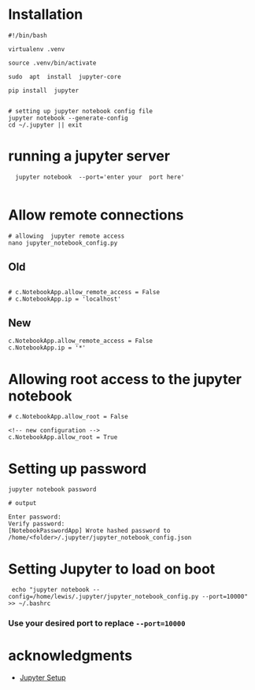 
# Installation
```
#!/bin/bash

virtualenv .venv 

source .venv/bin/activate

sudo  apt  install  jupyter-core

pip install  jupyter 


# setting up jupyter notebook config file
jupyter notebook --generate-config
cd ~/.jupyter || exit

```

# running a jupyter server 
```
  jupyter notebook  --port='enter your  port here'
  
```


# Allow remote connections

```
# allowing  jupyter remote access
nano jupyter_notebook_config.py
```

## Old
```

# c.NotebookApp.allow_remote_access = False
# c.NotebookApp.ip = 'localhost'
```
## New 
```
c.NotebookApp.allow_remote_access = False
c.NotebookApp.ip = '*'
```

# Allowing root access to   the jupyter  notebook
```
# c.NotebookApp.allow_root = False

<!-- new configuration -->
c.NotebookApp.allow_root = True
```

# Setting  up password 
```
jupyter notebook password

# output

Enter password: 
Verify password: 
[NotebookPasswordApp] Wrote hashed password to /home/<folder>/.jupyter/jupyter_notebook_config.json

```
# Setting Jupyter to  load on boot

```
 echo "jupyter notebook --config=/home/lewis/.jupyter/jupyter_notebook_config.py --port=10000" >> ~/.bashrc 
```
### Use  your desired port  to replace ```--port=10000 ```



# acknowledgments 
- [Jupyter Setup ](https://iconof.com/how-to-setup-a-jupyter-notebook-ubuntu-server/)




